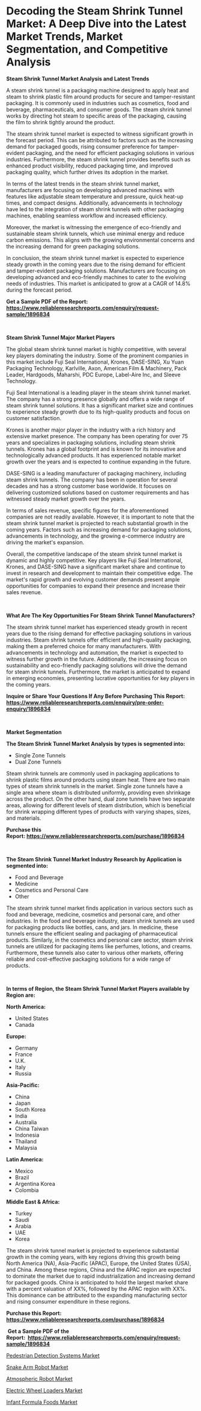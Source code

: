 <p><h1>Decoding the Steam Shrink Tunnel Market: A Deep Dive into the Latest Market Trends, Market Segmentation, and Competitive Analysis</h1></p><p><strong>Steam Shrink Tunnel Market Analysis and Latest Trends</strong></p>
<p><p>A steam shrink tunnel is a packaging machine designed to apply heat and steam to shrink plastic film around products for secure and tamper-resistant packaging. It is commonly used in industries such as cosmetics, food and beverage, pharmaceuticals, and consumer goods. The steam shrink tunnel works by directing hot steam to specific areas of the packaging, causing the film to shrink tightly around the product.</p><p>The steam shrink tunnel market is expected to witness significant growth in the forecast period. This can be attributed to factors such as the increasing demand for packaged goods, rising consumer preference for tamper-evident packaging, and the need for efficient packaging solutions in various industries. Furthermore, the steam shrink tunnel provides benefits such as enhanced product visibility, reduced packaging time, and improved packaging quality, which further drives its adoption in the market.</p><p>In terms of the latest trends in the steam shrink tunnel market, manufacturers are focusing on developing advanced machines with features like adjustable steam temperature and pressure, quick heat-up times, and compact designs. Additionally, advancements in technology have led to the integration of steam shrink tunnels with other packaging machines, enabling seamless workflow and increased efficiency.</p><p>Moreover, the market is witnessing the emergence of eco-friendly and sustainable steam shrink tunnels, which use minimal energy and reduce carbon emissions. This aligns with the growing environmental concerns and the increasing demand for green packaging solutions.</p><p>In conclusion, the steam shrink tunnel market is expected to experience steady growth in the coming years due to the rising demand for efficient and tamper-evident packaging solutions. Manufacturers are focusing on developing advanced and eco-friendly machines to cater to the evolving needs of industries. This market is anticipated to grow at a CAGR of 14.8% during the forecast period.</p></p>
<p><strong>Get a Sample PDF of the Report:&nbsp; <a href="https://www.reliableresearchreports.com/enquiry/request-sample/1896834">https://www.reliableresearchreports.com/enquiry/request-sample/1896834</a></strong></p>
<p>&nbsp;</p>
<p><strong>Steam Shrink Tunnel Major Market Players</strong></p>
<p><p>The global steam shrink tunnel market is highly competitive, with several key players dominating the industry. Some of the prominent companies in this market include Fuji Seal International, Krones, DASE-SING, Xu Yuan Packaging Technology, Karlville, Axon, American Film & Machinery, Pack Leader, Hardgoods, Maharshi, PDC Europe, Label-Aire Inc, and Sleeve Technology.</p><p>Fuji Seal International is a leading player in the steam shrink tunnel market. The company has a strong presence globally and offers a wide range of steam shrink tunnel solutions. It has a significant market size and continues to experience steady growth due to its high-quality products and focus on customer satisfaction.</p><p>Krones is another major player in the industry with a rich history and extensive market presence. The company has been operating for over 75 years and specializes in packaging solutions, including steam shrink tunnels. Krones has a global footprint and is known for its innovative and technologically advanced products. It has experienced notable market growth over the years and is expected to continue expanding in the future.</p><p>DASE-SING is a leading manufacturer of packaging machinery, including steam shrink tunnels. The company has been in operation for several decades and has a strong customer base worldwide. It focuses on delivering customized solutions based on customer requirements and has witnessed steady market growth over the years.</p><p>In terms of sales revenue, specific figures for the aforementioned companies are not readily available. However, it is important to note that the steam shrink tunnel market is projected to reach substantial growth in the coming years. Factors such as increasing demand for packaging solutions, advancements in technology, and the growing e-commerce industry are driving the market's expansion.</p><p>Overall, the competitive landscape of the steam shrink tunnel market is dynamic and highly competitive. Key players like Fuji Seal International, Krones, and DASE-SING have a significant market share and continue to invest in research and development to maintain their competitive edge. The market's rapid growth and evolving customer demands present ample opportunities for companies to expand their presence and increase their sales revenue.</p></p>
<p>&nbsp;</p>
<p><strong>What Are The Key Opportunities For Steam Shrink Tunnel Manufacturers?</strong></p>
<p><p>The steam shrink tunnel market has experienced steady growth in recent years due to the rising demand for effective packaging solutions in various industries. Steam shrink tunnels offer efficient and high-quality packaging, making them a preferred choice for many manufacturers. With advancements in technology and automation, the market is expected to witness further growth in the future. Additionally, the increasing focus on sustainability and eco-friendly packaging solutions will drive the demand for steam shrink tunnels. Furthermore, the market is anticipated to expand in emerging economies, presenting lucrative opportunities for key players in the coming years.</p></p>
<p><strong>Inquire or Share Your Questions If Any Before Purchasing This Report: <a href="https://www.reliableresearchreports.com/enquiry/pre-order-enquiry/1896834">https://www.reliableresearchreports.com/enquiry/pre-order-enquiry/1896834</a></strong></p>
<p>&nbsp;</p>
<p><strong>Market Segmentation</strong></p>
<p><strong>The Steam Shrink Tunnel Market Analysis by types is segmented into:</strong></p>
<p><ul><li>Single Zone Tunnels</li><li>Dual Zone Tunnels</li></ul></p>
<p><p>Steam shrink tunnels are commonly used in packaging applications to shrink plastic films around products using steam heat. There are two main types of steam shrink tunnels in the market. Single zone tunnels have a single area where steam is distributed uniformly, providing even shrinkage across the product. On the other hand, dual zone tunnels have two separate areas, allowing for different levels of steam distribution, which is beneficial for shrink wrapping different types of products with varying shapes, sizes, and materials.</p></p>
<p><strong>Purchase this Report:&nbsp;<a href="https://www.reliableresearchreports.com/purchase/1896834">https://www.reliableresearchreports.com/purchase/1896834</a></strong></p>
<p>&nbsp;</p>
<p><strong>The Steam Shrink Tunnel Market Industry Research by Application is segmented into:</strong></p>
<p><ul><li>Food and Beverage</li><li>Medicine</li><li>Cosmetics and Personal Care</li><li>Other</li></ul></p>
<p><p>The steam shrink tunnel market finds application in various sectors such as food and beverage, medicine, cosmetics and personal care, and other industries. In the food and beverage industry, steam shrink tunnels are used for packaging products like bottles, cans, and jars. In medicine, these tunnels ensure the efficient sealing and packaging of pharmaceutical products. Similarly, in the cosmetics and personal care sector, steam shrink tunnels are utilized for packaging items like perfumes, lotions, and creams. Furthermore, these tunnels also cater to various other markets, offering reliable and cost-effective packaging solutions for a wide range of products.</p></p>
<p>&nbsp;</p>
<p><strong>In terms of Region, the Steam Shrink Tunnel Market Players available by Region are:</strong></p>
<p>
    <p> <strong> North America: </strong>
        <ul>
            <li>United States</li>
            <li>Canada</li>
        </ul>
        </p> 
    <p> <strong> Europe: </strong>
        <ul>
            <li>Germany</li>
            <li>France</li>
            <li>U.K.</li>
            <li>Italy</li>
            <li>Russia</li>
        </ul>
        </p> 
    <p> <strong> Asia-Pacific: </strong>
        <ul>
            <li>China</li>
            <li>Japan</li>
            <li>South Korea</li>
            <li>India</li>
            <li>Australia</li>
            <li>China Taiwan</li>
            <li>Indonesia</li>
            <li>Thailand</li>
            <li>Malaysia</li>
        </ul>
        </p> 
    <p> <strong> Latin America: </strong>
        <ul>
            <li>Mexico</li>
            <li>Brazil</li>
            <li>Argentina Korea</li>
            <li>Colombia</li>
        </ul>
        </p> 
    <p> <strong> Middle East & Africa: </strong>
        <ul>
            <li>Turkey</li>
            <li>Saudi</li>
            <li>Arabia</li>
            <li>UAE</li>
            <li>Korea</li>
        </ul>
    </p>
    </p>
<p><p>The steam shrink tunnel market is projected to experience substantial growth in the coming years, with key regions driving this growth being North America (NA), Asia-Pacific (APAC), Europe, the United States (USA), and China. Among these regions, China and the APAC region are expected to dominate the market due to rapid industrialization and increasing demand for packaged goods. China is anticipated to hold the largest market share with a percent valuation of XX%, followed by the APAC region with XX%. This dominance can be attributed to the expanding manufacturing sector and rising consumer expenditure in these regions.</p></p>
<p><strong>Purchase this Report: <a href="https://www.reliableresearchreports.com/purchase/1896834">https://www.reliableresearchreports.com/purchase/1896834</a></strong></p>
<p>&nbsp;<strong>Get a Sample PDF of the Report:&nbsp;&nbsp;<a href="https://www.reliableresearchreports.com/enquiry/request-sample/1896834">https://www.reliableresearchreports.com/enquiry/request-sample/1896834</a></strong></p>
<p><strong></strong></p>
<p><p><a href="https://github.com/ruslanpoljakovrd177/Market-Research-Report-List-1/blob/main/pedestrian-detection-systems-market.md">Pedestrian Detection Systems Market</a></p><p><a href="https://www.linkedin.com/pulse/snake-arm-robot-market-insights-players-forecast-till-8dqwf/">Snake Arm Robot Market</a></p><p><a href="https://www.linkedin.com/pulse/atmospheric-robot-market-research-report-unlocks-analysis-uyk9f/">Atmospheric Robot Market</a></p><p><a href="https://medium.com/@tracylarson12/electric-wheel-loaders-market-competitive-analysis-market-trends-and-forecast-to-2030-b0b3061fa965">Electric Wheel Loaders Market</a></p><p><a href="https://medium.com/@darbyledner/infant-formula-foods-market-size-reveals-the-best-marketing-channels-in-global-industry-7deb25b66b73">Infant Formula Foods Market</a></p></p>